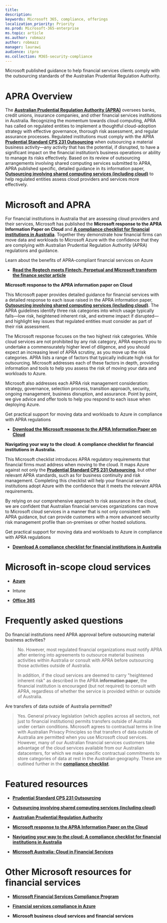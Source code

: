 ```yaml
---
title: 
description: 
keywords: Microsoft 365, compliance, offerings
localization_priority: Priority
ms.prod: Microsoft-365-enterprise
ms.topic: article
ms.author: robmazz
author: robmazz
manager: laurawi
audience: itpro
ms.collection: M365-security-compliance
---
```


Microsoft published guidance to help financial services clients comply with the outsourcing standards of the Australian Prudential Regulation Authority.

# APRA Overview

The [**Australian Prudential Regulation Authority (APRA)**](https://www.apra.gov.au/) oversees banks, credit unions, insurance companies, and other financial services institutions in Australia. Recognizing the momentum towards cloud computing, APRA has called on regulated entities to implement a thoughtful cloud-adoption strategy with effective governance, thorough risk assessment, and regular assurance processes. Regulated institutions must comply with the APRA [**Prudential Standard CPS 231 Outsourcing**](https://www.apra.gov.au/sites/default/files/Prudential-Standard-CPS-231-Outsourcing-%28July-2017%29.pdf) when outsourcing a material business activity—any activity that has the potential, if disrupted, to have a significant impact on the financial institution’s business operations or ability to manage its risks effectively. Based on its review of outsourcing arrangements involving shared computing services submitted to APRA, APRA published specific, detailed guidance in its information paper, [**Outsourcing involving shared computing services (including cloud)**](https://www.apra.gov.au/sites/default/files/information-paper-outsourcing-involving-shared-computing-services.pdf) to help regulated entities assess cloud providers and services more effectively.

# Microsoft and APRA

For financial institutions in Australia that are assessing cloud providers and their services, Microsoft has published the **Microsoft response to the APRA Information Paper on Cloud** and [**A compliance checklist for financial institutions in Australia**](https://aka.ms/microsoftaprachecklistjun17). Together they demonstrate how financial firms can move data and workloads to Microsoft Azure with the confidence that they are complying with Australian Prudential Regulation Authority (APRA) regulations and guidance.  
  
Learn about the benefits of APRA-compliant financial services on Azure

  - [**Read the Regtech meets Fintech: Perpetual and Microsoft transform the finance sector article**](https://news.microsoft.com/en-au/features/regtech-meets-fintech-perpetual-microsoft-transform-finance-sector/)

**Microsoft response to the APRA information paper on Cloud**

This Microsoft paper provides detailed guidance for financial services with a detailed response to each issue raised in the APRA information paper, [**Outsourcing involving shared computing services (including cloud)**](https://www.apra.gov.au/sites/default/files/information-paper-outsourcing-involving-shared-computing-services.pdf). The APRA guidelines identify three risk categories into which usage typically falls—low risk, heightened inherent risk, and extreme impact if disrupted—and highlight key issues that regulated entities must consider as part of their risk assessment.  
  
The Microsoft response focuses on the two highest risk categories. While cloud services are not prohibited by any risk category, APRA expects you to undertake a commensurately higher level of diligence, and you should expect an increasing level of APRA scrutiny, as you move up the risk categories. APRA lists a range of factors that typically indicate high risk for outsourcing. Microsoft addresses each of these factors in depth, providing information and tools to help you assess the risk of moving your data and workloads to Azure.  
  
Microsoft also addresses each APRA risk management consideration: strategy, governance, selection process, transition approach, security, ongoing management, business disruption, and assurance. Point by point, we give advice and offer tools to help you respond to each issue when deploying Azure.  
  
Get practical support for moving data and workloads to Azure in compliance with APRA regulations

  - [**Download the Microsoft response to the APRA Information Paper on Cloud**](https://aka.ms/navigatecloudaustralia)

**Navigating your way to the cloud: A compliance checklist for financial institutions in Australia.**

This Microsoft checklist introduces APRA regulatory requirements that financial firms must address when moving to the cloud. It maps Azure against not only the [**Prudential Standard CPS 231 Outsourcing**](https://www.apra.gov.au/sites/default/files/Prudential-Standard-CPS-231-Outsourcing-%28July-2017%29.pdf), but other relevant APRA standards, such as for business continuity and risk management. Completing this checklist will help your financial service institutions adopt Azure with the confidence that it meets the relevant APRA requirements.  
  
By relying on our comprehensive approach to risk assurance in the cloud, we are confident that Australian financial services organizations can move to Microsoft cloud services in a manner that is not only consistent with APRA guidance, but can provide customers with a more advanced security risk management profile than on-premises or other hosted solutions.  
  
Get practical support for moving data and workloads to Azure in compliance with APRA regulations

  - [**Download A compliance checklist for financial institutions in Australia**](https://aka.ms/microsoftaprachecklistjun17)

# Microsoft in-scope cloud services

  - [**Azure**](https://aka.ms/AzureCompliance)

  - Intune

  - [**Office 365**](https://go.microsoft.com/fwlink/p/?LinkID=2077751)

# Frequently asked questions

Do financial institutions need APRA approval before outsourcing material business activities?

> No. However, most regulated financial organizations must notify APRA after entering into agreements to outsource material business activities within Australia or consult with APRA before outsourcing those activities outside of Australia.
> 
> In addition, if the cloud services are deemed to carry "heightened inherent risk" as described in the APRA **information paper**, the financial institution is encouraged (but not required) to consult with APRA, regardless of whether the service is provided within or outside of Australia.

Are transfers of data outside of Australia permitted?

> Yes. General privacy legislation (which applies across all sectors, not just to financial institutions) permits transfers outside of Australia under certain conditions. Microsoft agrees to contractual terms in line with Australian Privacy Principles so that transfers of data outside of Australia are permitted when you use Microsoft cloud services. However, many of our Australian financial services customers take advantage of the cloud services available from our Australian datacenters, for which we make specific contractual commitments to store categories of data at rest in the Australian geography. These are outlined further in the [**compliance checklist**](https://aka.ms/microsoftaprachecklistjun17).

# Featured resources

  - [**Prudential Standard CPS 231 Outsourcing**](https://www.apra.gov.au/sites/default/files/Prudential-Standard-CPS-231-Outsourcing-%28July-2017%29.pdf)

  - [**Outsourcing involving shared computing services (including cloud)**](https://www.apra.gov.au/sites/default/files/information-paper-outsourcing-involving-shared-computing-services.pdf)

  - [**Australian Prudential Regulation Authority**](https://www.apra.gov.au/)

  - [**Microsoft response to the APRA Information Paper on the Cloud**](https://aka.ms/navigatecloudaustralia)

  - [**Navigating your way to the cloud: A compliance checklist for financial institutions in Australia**](https://aka.ms/microsoftaprachecklistjun17)

  - [**Microsoft Australia: Cloud in Financial Services**](https://www.microsoft.com/en-sg/apac/trustedcloud/australia-financial-service.aspx)

# Other Microsoft resources for financial services

  - [**Microsoft Financial Services Compliance Program**](https://www.microsoft.com/en-us/download/details.aspx?id=55332)

  - [**Financial services compliance in Azure**](https://azure.microsoft.com/en-us/resources/videos/azurecon-2015-financial-services-compliance-in-azure/)

  - **Microsoft business cloud services and financial services**
